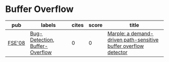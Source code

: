 # Buffer Overflow

|pub|labels|cites|score|title|
|---|------|-----|-----|-----|
|[FSE'08](https://dblp.org/db/conf/sigsoft/fse2008.html)|[Bug-Detection](Bug-Detection.md), [Buffer-Overflow](Buffer-Overflow.md)|0|0|[Marple: a demand-driven path-sensitive buffer overflow detector](https://scholar.google.com/scholar?q=Marple%3A+a+demand-driven+path-sensitive+buffer+overflow+detector)|
